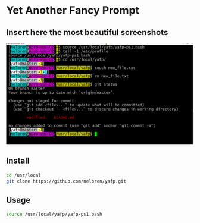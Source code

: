 # Yet Another Fancy Prompt

## Insert here the most beautiful screenshots

![](screenshot.png)

## Install

```bash
cd /usr/local
git clone https://github.com/nelbren/yafp.git
```

## Usage

```bash
source /usr/local/yafp/yafp-ps1.bash
```
